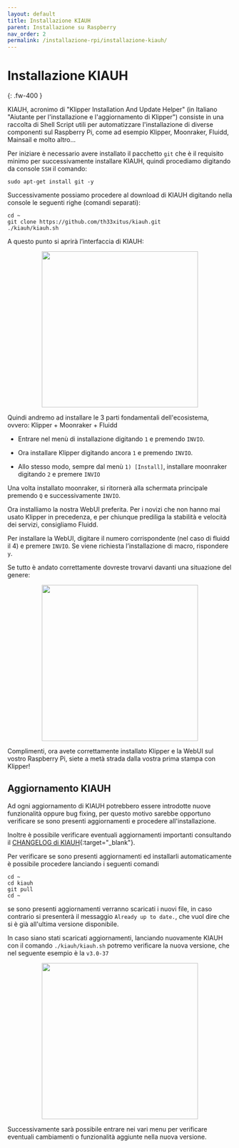 ```yaml
---
layout: default
title: Installazione KIAUH
parent: Installazione su Raspberry
nav_order: 2
permalink: /installazione-rpi/installazione-kiauh/
---
```


# Installazione KIAUH
{: .fw-400 }

KIAUH, acronimo di "Klipper Installation And Update Helper" (in Italiano "Aiutante per l'installazione e l'aggiornamento di Klipper") consiste in una raccolta di Shell Script utili per automatizzare l'installazione di diverse componenti sul Raspberry Pi, come ad esempio Klipper, Moonraker, Fluidd, Mainsail e molto altro...

Per iniziare è necessario avere installato il pacchetto `git` che è il requisito minimo per successivamente installare KIAUH, quindi procediamo digitando da console `SSH` il comando:

```shell
sudo apt-get install git -y
```

Successivamente possiamo procedere al download di KIAUH digitando nella console le seguenti righe (comandi separati):

```shell
cd ~
git clone https://github.com/th33xitus/kiauh.git
./kiauh/kiauh.sh
```

A questo punto si aprirà l’interfaccia di KIAUH:

<p align="center">
<img src="https://raw.githubusercontent.com/sugar012/klipperITA/main/images/image25.png" height="350">
</p>

Quindi andremo ad installare le 3 parti fondamentali dell'ecosistema, ovvero: Klipper + Moonraker + Fluidd

- Entrare nel menù di installazione digitando `1` e premendo `INVIO`.

- Ora installare Klipper digitando ancora `1` e premendo `INVIO`.

- Allo stesso modo, sempre dal menù `1) [Install]`, installare moonraker digitando `2` e premere `INVIO`

Una volta installato moonraker, si ritornerà alla schermata principale premendo `Q` e successivamente `INVIO`.


Ora installiamo la nostra WebUI preferita. Per i novizi che non hanno mai usato Klipper in precedenza, e per chiunque prediliga la stabilità e velocità dei servizi, consigliamo Fluidd.

Per installare la WebUI, digitare il numero corrispondente (nel caso di fluidd il 4) e premere `INVIO`.
Se viene richiesta l’installazione di macro, rispondere `y`.

Se tutto è andato correttamente dovreste trovarvi davanti una situazione del genere:

<p align="center">
<img src="https://raw.githubusercontent.com/sugar012/klipperITA/main/images/image26.png" height="350">
</p>

Complimenti, ora avete correttamente installato Klipper e la WebUI sul vostro Raspberry Pi, siete a metà strada dalla vostra prima stampa con Klipper!

## Aggiornamento KIAUH

Ad ogni aggiornamento di KIAUH potrebbero essere introdotte nuove funzionalità oppure bug fixing, per questo motivo sarebbe opportuno verificare se sono presenti aggiornamenti e procedere all'installazione.

Inoltre è possibile verificare eventuali aggiornamenti importanti consultando il [CHANGELOG di KIAUH](https://github.com/th33xitus/kiauh/blob/master/docs/changelog.md){:target="_blank"}.

Per verificare se sono presenti aggiornamenti ed installarli automaticamente è possibile procedere lanciando i seguenti comandi

```shell
cd ~
cd kiauh
git pull
cd ~
```

se sono presenti aggiornamenti verranno scaricati i nuovi file, in caso contrario si presenterà il messaggio `Already up to date.`, che vuol dire che si è già all'ultima versione disponibile.

In caso siano stati scaricati aggiornamenti, lanciando nuovamente KIAUH con il comando `./kiauh/kiauh.sh` potremo verificare la nuova versione, che nel seguente esempio è la `v3.0-37`

<p align="center">
<img src="https://raw.githubusercontent.com/sugar012/klipperITA/main/images/kiauh_upgraded.png" height="350">
</p>

Successivamente sarà possibile entrare nei vari menu per verificare eventuali cambiamenti o funzionalità aggiunte nella nuova versione.
